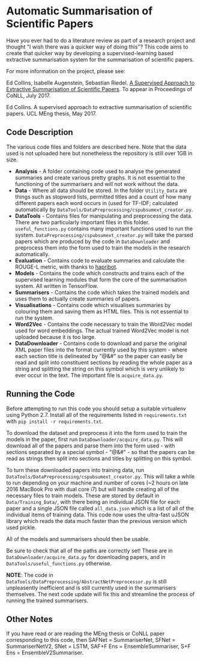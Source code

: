 # Automatic Summarisation of Scientific Papers

Have you ever had to do a literature review as part of a research project and thought "I wish there was a quicker way of doing this"? This code aims to create that quicker way by developing a supervised-learning based extractive summarisation system for the summarisation of scientific papers.

For more information on the project, please see:

Ed Collins, Isabelle Augenstein, Sebastian Riedel. [A Supervised Approach to Extractive Summarisation of Scientific Papers](https://arxiv.org/abs/1706.03946). To appear in Proceedings of CoNLL, July 2017.

Ed Collins. A supervised approach to extractive summarisation of scientific papers. UCL MEng thesis, May 2017.

## Code Description
The various code files and folders are described here. Note that the data used is not uploaded here but nonetheless the repository is still over 1GB in size.

* **Analysis** - A folder containing code used to analyse the generated summaries and create various pretty graphs. It is not essential to the functioning of the summarisers and will not work without the data.
* **Data** - Where all data should be stored. In the folder `Utility_Data` are things such as stopword lists, permitted titles and a count of how many different papers each word occurs in (used for TF-IDF; calculated automatically by `DataTools/DataPreprocessing/cspubsumext_creator.py`.
* **DataTools** - Contains files for manipulating and preprocessing the data. There are two particularly important files in this folder. `useful_functions.py` contains many important functions used to run the system. `DataPreprocessing/cspubsumext_creator.py` will take the parsed papers which are produced by the code in `DataDownloader` and preprocess them into the form used to train the models in the research automatically.
* **Evaluation** - Contains code to evaluate summaries and calculate the ROUGE-L metric, with thanks to [hapribot](https://github.com/harpribot/nlp-metrics/blob/master/rouge/rouge.py).
* **Models** - Contains the code which constructs and trains each of the supervised learning modules that form the core of the summarisation system. All written in TensorFlow.
* **Summarisers** - Contains the code which takes the trained models and uses them to actually create summaries of papers.
* **Visualisations** - Contains code which visualises summaries by colouring them and saving them as HTML files. This is not essential to run the system.
* **Word2Vec** - Contains the code necessary to train the Word2Vec model used for word embeddings. The actual trained Word2Vec model is not uploaded because it is too large.
* **DataDownloader** - Contains code to download and parse the original XML paper files into the format currently used by this system - where each section title is delineated by "@&#" so the paper can easily be read and split into constituent sections by reading the whole paper as a string and splitting the string on this symbol which is very unlikely to ever occur in the text. The important file is `acquire_data.py`.

## Running the Code
Before attempting to run this code you should setup a suitable virtualenv using Python 2.7. Install all of the requirements listed in `requirements.txt` with `pip install -r requirements.txt`.

To download the dataset and preprocess it into the form used to train the models in the paper, first run `DataDownloader/acquire_data.py`. This will download all of the papers and parse them into the form used - with sections separated by a special symbol - "@&#" - so that the papers can be read as strings then split into sections and titles by splitting on this symbol.

To turn these downloaded papers into training data, run `DataTools/DataPreprocessing/cspubsumext_creator.py`. This will take a while to run depending on your machine and number of cores (~2 hours on late 2016 MacBook Pro with dual core i7) but will handle creating all of the necessary files to train models. These are stored by default in `Data/Training_Data/`, with there being an individual JSON file for each paper and a single JSON file called `all_data.json` which is a list of all of the individual items of training data. This code now uses the ultra-fast uJSON library which reads the data much faster than the previous version which used pickle.

All of the models and summarisers should then be usable.

Be sure to check that all of the paths are correctly set! These are in `DataDownloader/acquire_data.py` for downloading papers, and in `DataTools/useful_functions.py` otherwise.

**NOTE**: The code in `DataTools/DataPreprocessing/AbstractNetPreprocessor.py` is still unpleasently inefficient and is still currently used in the summarisers themselves. The next code update will fix this and streamline the process of running the trained summarisers.

## Other Notes
If you have read or are reading the MEng thesis or CoNLL paper corresponding to this code, then SAFNet = SummariserNet, SFNet = SummariserNetV2, SNet = LSTM, SAF+F Ens = EnsembleSummariser, S+F Ens = EnsembleV2Summariser.

